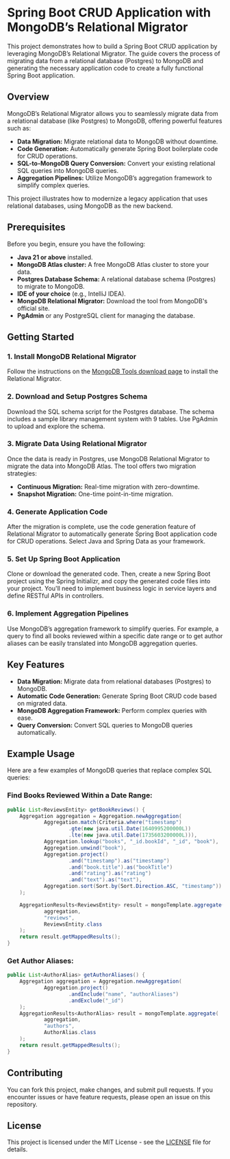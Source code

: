 # Spring Boot CRUD Application with MongoDB’s Relational Migrator

This project demonstrates how to build a Spring Boot CRUD application by leveraging MongoDB’s Relational Migrator. The guide covers the process of migrating data from a relational database (Postgres) to MongoDB and generating the necessary application code to create a fully functional Spring Boot application.

## Overview

MongoDB’s Relational Migrator allows you to seamlessly migrate data from a relational database (like Postgres) to MongoDB, offering powerful features such as:

- **Data Migration:** Migrate relational data to MongoDB without downtime.
- **Code Generation:** Automatically generate Spring Boot boilerplate code for CRUD operations.
- **SQL-to-MongoDB Query Conversion:** Convert your existing relational SQL queries into MongoDB queries.
- **Aggregation Pipelines:** Utilize MongoDB’s aggregation framework to simplify complex queries.

This project illustrates how to modernize a legacy application that uses relational databases, using MongoDB as the new backend.

## Prerequisites

Before you begin, ensure you have the following:

- **Java 21 or above** installed.
- **MongoDB Atlas cluster:** A free MongoDB Atlas cluster to store your data.
- **Postgres Database Schema:** A relational database schema (Postgres) to migrate to MongoDB.
- **IDE of your choice** (e.g., IntelliJ IDEA).
- **MongoDB Relational Migrator:** Download the tool from MongoDB's official site.
- **PgAdmin** or any PostgreSQL client for managing the database.

## Getting Started

### 1. Install MongoDB Relational Migrator
Follow the instructions on the [MongoDB Tools download page](https://www.mongodb.com/try/download/database-tools) to install the Relational Migrator.

### 2. Download and Setup Postgres Schema
Download the SQL schema script for the Postgres database. The schema includes a sample library management system with 9 tables. Use PgAdmin to upload and explore the schema.

### 3. Migrate Data Using Relational Migrator
Once the data is ready in Postgres, use MongoDB Relational Migrator to migrate the data into MongoDB Atlas. The tool offers two migration strategies:
- **Continuous Migration:** Real-time migration with zero-downtime.
- **Snapshot Migration:** One-time point-in-time migration.

### 4. Generate Application Code
After the migration is complete, use the code generation feature of Relational Migrator to automatically generate Spring Boot application code for CRUD operations. Select Java and Spring Data as your framework.

### 5. Set Up Spring Boot Application
Clone or download the generated code. Then, create a new Spring Boot project using the Spring Initializr, and copy the generated code files into your project. You'll need to implement business logic in service layers and define RESTful APIs in controllers.

### 6. Implement Aggregation Pipelines
Use MongoDB’s aggregation framework to simplify queries. For example, a query to find all books reviewed within a specific date range or to get author aliases can be easily translated into MongoDB aggregation queries.

## Key Features

- **Data Migration:** Migrate data from relational databases (Postgres) to MongoDB.
- **Automatic Code Generation:** Generate Spring Boot CRUD code based on migrated data.
- **MongoDB Aggregation Framework:** Perform complex queries with ease.
- **Query Conversion:** Convert SQL queries to MongoDB queries automatically.

## Example Usage

Here are a few examples of MongoDB queries that replace complex SQL queries:

### Find Books Reviewed Within a Date Range:
```java
public List<ReviewsEntity> getBookReviews() {
    Aggregation aggregation = Aggregation.newAggregation(
            Aggregation.match(Criteria.where("timestamp")
                    .gte(new java.util.Date(1640995200000L))
                    .lte(new java.util.Date(1735603200000L))),
            Aggregation.lookup("books", "_id.bookId", "_id", "book"),
            Aggregation.unwind("book"),
            Aggregation.project()
                    .and("timestamp").as("timestamp")
                    .and("book.title").as("bookTitle")
                    .and("rating").as("rating")
                    .and("text").as("text"),
            Aggregation.sort(Sort.by(Sort.Direction.ASC, "timestamp"))
    );

    AggregationResults<ReviewsEntity> result = mongoTemplate.aggregate(
            aggregation,
            "reviews",
            ReviewsEntity.class
    );
    return result.getMappedResults();
}
```

### Get Author Aliases:
```java
public List<AuthorAlias> getAuthorAliases() {
    Aggregation aggregation = Aggregation.newAggregation(
            Aggregation.project()
                    .andInclude("name", "authorAliases")
                    .andExclude("_id")
    );
    AggregationResults<AuthorAlias> result = mongoTemplate.aggregate(
            aggregation,
            "authors",
            AuthorAlias.class
    );
    return result.getMappedResults();
}
```

## Contributing

You can fork this project, make changes, and submit pull requests. If you encounter issues or have feature requests, please open an issue on this repository.

## License

This project is licensed under the MIT License - see the [LICENSE](LICENSE) file for details.
